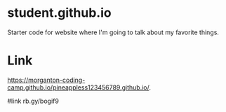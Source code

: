 # student.github.io
Starter code for website where I'm going to talk about my favorite things.

# Link
https://morganton-coding-camp.github.io/pineappless123456789.github.io/. 

#link
rb.gy/bogif9
